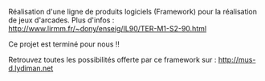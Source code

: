 Réalisation d'une ligne de produits logiciels (Framework) pour la réalisation de jeux d'arcades.
Plus d'infos : http://www.lirmm.fr/~dony/enseig/IL90/TER-M1-S2-90.html

Ce projet est terminé pour nous !!

Retrouvez toutes les possibilités offerte par ce framework sur : http://mus-d.lydiman.net
